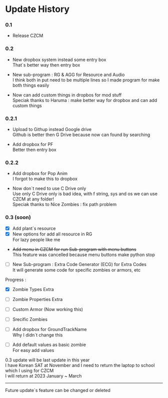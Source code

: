 # Update History

### 0.1

- Release CZCM

### 0.2

- New dropbox system instead some entry box  
That`s better way then entry box  

- New sub-program : RG & AGG for Resource and Audio  
I think both in put need to be multiple lines so I made program for make both things easily  

- Now can add custom things in dropbos for mod stuff  
Speciak thanks to Haruma : make better way for dropbox and can add custom things

### 0.2.1

- Upload to Githup instead Google drive  
Github is better then G Drive because now can found by searching  

- Add dropbox for PF  
Better then entry box  

### 0.2.2

- Add dropbox for Pop Anim  
I forgot to make this to dropbox  

- Now don`t need to use C Drive only  
Use only C Drive only is bad idea, with f string, sys and os we can use CZCM at any folder!  
Speciak thanks to Nice Zombies : fix path problem

### 0.3 (soon)

 - [x] Add plant`s resource
 - [x] New options for add all resource in RG  
For lazy people like me  

 - ~~Add menu in CZCM for run Sub-program with menu buttons~~  
This feature was cancelled because menu buttons make python stop

 - [ ] New Sub-program : Extra Code Generator (ECG) for Extra Codes  
It will generate some code for specific zombies or armors, etc  

Progress : 
 - [x] Zombie Types Extra    
 - [ ] Zombie Properties Extra    
 - [ ] Custom Armor (Now working this)  
 - [ ] Srecific Zombies  

 - [ ] Add dropbox for GroundTrackName  
Why I didn`t change this  

 - [ ] Add default values as basic zombie  
For easy add values  

0.3 update will be last update in this year  
I have Korean SAT at November and I need to return the laptop to school which I using for CZCM  
I will return at 2023 January ~ March

---

Future update`s feature can be changed or deleted
